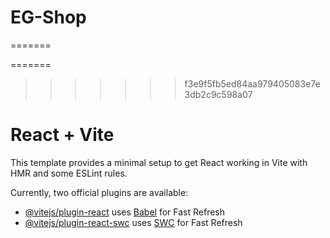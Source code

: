 <!-- @media screen and (max-width:575px) {}
@media screen and (min-width:576px) and (max-width:767px) {}
@media screen and (min-width:768px) and (max-width:991px) {}
@media screen and (min-width:992px) and (max-width:1199px) {} -->

# EG-Shop

=======

=======
>>>>>>> f3e9f5fb5ed84aa979405083e7e3db2c9c598a07
# React + Vite

This template provides a minimal setup to get React working in Vite with HMR and some ESLint rules.

Currently, two official plugins are available:

- [@vitejs/plugin-react](https://github.com/vitejs/vite-plugin-react/blob/main/packages/plugin-react/README.md) uses [Babel](https://babeljs.io/) for Fast Refresh
- [@vitejs/plugin-react-swc](https://github.com/vitejs/vite-plugin-react-swc) uses [SWC](https://swc.rs/) for Fast Refresh
